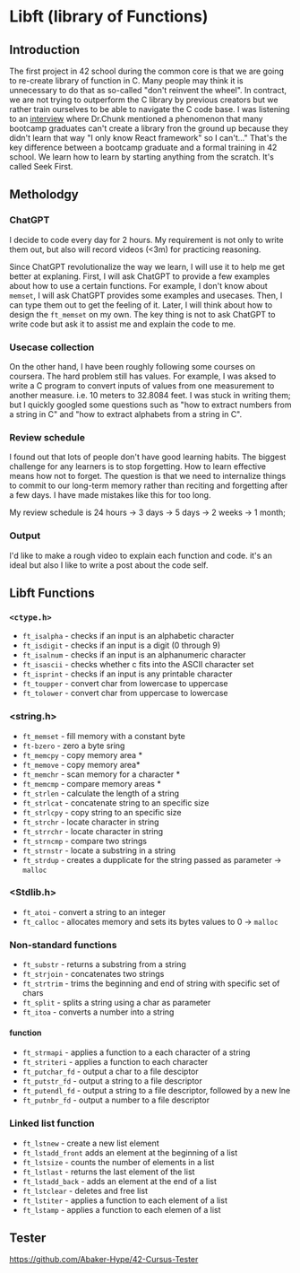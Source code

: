 # Libft (library of Functions)

## Introduction

The first project in 42 school during the common core is that we are going to re-create library of function in C. Many people may think it is unnecessary to do that as so-called "don't reinvent the wheel". In contract, we are not trying to outperform the C library by previous creators but we rather train ourselves to be able to navigate the C code base. I was listening to an [interview](https://www.youtube.com/watch?v=OVwJ5EMTSK0&) where Dr.Chunk mentioned a phenomenon that many bootcamp graduates can't create a library fron the ground up because they didn't learn that way "I only know React framework" so I can't..." That's the key difference between a bootcamp graduate and a formal training in 42 school. We learn how to learn by starting anything from the scratch. It's called Seek First. 

## Metholodgy 

### ChatGPT
I decide to code every day for 2 hours. My requirement is not only to write them out, but also will record videos (<3m) for practicing reasoning. 

Since ChatGPT revolutionalize the way we learn, I will use it to help me get better at explaning. First, I will ask ChatGPT to provide a few examples about how to use a certain functions. For example, I don't know about `memset`, I will ask ChatGPT provides some examples and usecases. Then, I can type them out to get the feeling of it. Later, I will think about how to design the `ft_memset` on my own. 
The key thing is not to ask ChatGPT to write code but ask it to assist me and explain the code to me.

### Usecase collection
On the other hand, I have been roughly following some courses on coursera. The hard problem still has values. For example, I was aksed to write a C program to convert inputs of values from one measurement to another measure. i.e. 10 meters to 32.8084 feet. I was stuck in writing them; but I quickly googled some questions such as "how to extract numbers from a string in C" and "how to extract alphabets from a string in C". 

### Review schedule
I found out that lots of people don't have good learning habits. The biggest challenge for any learners is to stop forgetting. How to learn effective means how not to forget. The question is that we need to internalize things to commit to our long-term memory rather than reciting and forgetting after a few days. I have made mistakes like this for too long. 

My review schedule is 24 hours -> 3 days -> 5 days -> 2 weeks -> 1 month; 

### Output

I'd like to make a rough video to explain each function and code. it's an ideal but also I like to write a post about the code self. 

## Libft Functions

### `<ctype.h>`

- `ft_isalpha` - checks if an input is an alphabetic character
- `ft_isdigit` - checks if an input is a digit (0 through 9)
- `ft_isalnum` - checks if an input is an alphanumeric character
- `ft_isascii` - checks whether c fits into the ASCII character set
- `ft_isprint` - checks if an input is  any printable character
- `ft_toupper` - convert char from lowercase to uppercase
- `ft_tolower` - convert char from uppercase to lowercase

### <string.h>

- `ft_memset` - fill memory with a constant byte
- `ft-bzero` - zero a byte sring
- `ft_memcpy` - copy memory area *
- `ft_memove` - copy memory area*
- `ft_memchr` - scan memory for a character *
- `ft_memcmp` - compare memory areas *
- `ft_strlen` - calculate the length of a string
- `ft_strlcat` - concatenate string to an specific size
- `ft_strlcpy` - copy string to an specific size
- `ft_strchr` - locate character in string
- `ft_strrchr` - locate character in string
- `ft_strncmp` - compare two strings
- `ft_strnstr` - locate a substring in a string
- `ft_strdup` - creates a dupplicate for the string passed as parameter -> `malloc`

### <Stdlib.h>
- `ft_atoi` - convert a string to an integer
- `ft_calloc` - allocates memory and sets its bytes values to 0 -> `malloc`

### Non-standard functions
- `ft_substr` - returns a substring from a string
- `ft_strjoin` - concatenates two strings
- `ft_strtrim` - trims the beginning and end of string with specific set of chars
- `ft_split` - splits a string using a char as parameter
- `ft_itoa` - converts a number into a string

#### function
- `ft_strmapi` - applies a function to a each character of a string
- `ft_striteri` - applies a function to each character
- `ft_putchar_fd` - output a char to a file desciptor
- `ft_putstr_fd` - output a string to a file descriptor
- `ft_putendl_fd` - output a string to a file descriptor, followed by a new lne
- `ft_putnbr_fd` - output a number to a file descriptor

### Linked list function

- `ft_lstnew` - create a new list element
- `ft_lstadd_front` adds an element at the beginning of a list
- `ft_lstsize` - counts the number of elements in a list
- `ft_lstlast` - returns the last element of the list
- `ft_lstadd_back` - adds an element at the end of a list
- `ft_lstclear` - deletes and free list
- `ft_lstiter` - applies a function to each element of a list
- `ft_lstamp` - applies a function to each elemen of a list


## Tester

https://github.com/Abaker-Hype/42-Cursus-Tester
